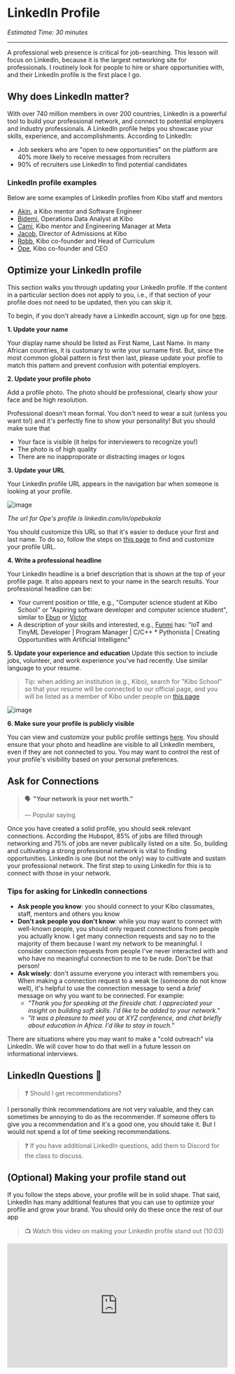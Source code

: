 # LinkedIn Profile

*Estimated Time: 30 minutes*

---

A professional web presence is critical for job-searching. This lesson will focus on LinkedIn, because it is the largest networking site for professionals. I routinely look for people to hire or share opportunities with, and their LinkedIn profile is the first place I go. 

## Why does LinkedIn matter?

With over 740 million members in over 200 countries, LinkedIn is a powerful tool to build your professional network, and connect to potential employers and industry professionals. A LinkedIn profile helps you showcase your skills, experience, and accomplishments. According to LinkedIn:

- Job seekers who are "open to new opportunities" on the platform are 40% more likely to receive messages from recruiters
- 90% of recruiters use LinkedIn to find potential candidates
 
### LinkedIn profile examples

Below are some examples of LinkedIn profiles from Kibo staff and mentors
- <a href="https://www.linkedin.com/in/akintaylor/" target="_blank"> Akin</a>, a Kibo mentor and Software Engineer
- <a href="https://www.linkedin.com/in/michaelbidemidairo/" target="_blank">Bidemi</a>, Operations Data Analyst at Kibo
- <a href="https://www.linkedin.com/in/camrynwilliams/" target="_blank">Cami</a>, Kibo mentor and Engineering Manager at Meta
- <a href="https://www.linkedin.com/in/jacobdodoo/" target="_blank">Jacob</a>, Director of Admissions at Kibo
- <a href="https://www.linkedin.com/in/robbcobb/" target="_blank">Robb</a>, Kibo co-founder and Head of Curriculum
- <a href="https://linkedin.com/in/opebukola" target="_blank">Ope</a>, Kibo co-founder and CEO

## Optimize your LinkedIn profile

This section walks you through updating your LinkedIn profile. If the content in a particular section does not apply to you, i.e., if that section of your profile does not need to be updated, then you can skip it. 

To begin, if you don't already have a LinkedIn account, sign up for one <a href="https://www.linkedin.com/signup" target="_blank">here</a>.

**1. Update your name**

Your display name should be listed as First Name, Last Name. In many African countries, it is customary to write your surname first. But, since the most common global pattern is first then last, please update your profile to match this pattern and prevent confusion with potential employers.

**2. Update your profile photo**

Add a profile photo. The photo should be professional, clearly show your face  and be high resolution. 

Professional doesn't mean formal. You don't need to wear a suit (unless you want to!) and it's perfectly fine to show your personality! But you should make sure that

- Your face is visible (it helps for interviewers to recognize you!)
- The photo is of high quality
- There are no inapproporate or distracting images or logos 

**3. Update your URL** 

Your LinkedIn profile URL appears in the navigation bar when someone is looking at your profile.

![image](https://user-images.githubusercontent.com/1774663/230725833-adb05c18-8f41-40b0-994d-4f3004dea9d4.png)

_The url for Ope's profile is linkedin.com/in/opebukola_

You should customize this URL so that it's easier to deduce your first and last name. To do so, follow the steps on <a href="https://www.linkedin.com/help/linkedin/answer/a522735/find-your-linkedin-public-profile-url?lang=en" target="_blank">this page</a> to find and customize your profile URL.

**4. Write a professional headline**

Your LinkedIn headline is a brief description that is shown at the top of your profile page. It also appears next to your name in the search results. Your professional headline can be:

- Your current position or title, e.g., "Computer science student at Kibo School" or "Aspiring software developer and computer science student", similar to <a href="https://www.linkedin.com/in/ebunoluwa-amoo-1557a522a/" target="_blank">Ebun</a> or <a href="https://www.linkedin.com/in/ovecjoe/" target="_blank">Victor</a>
- A description of your skills and interested, e.g., <a href="https://www.linkedin.com/in/oluwafunminiyioladapo/" target="_blank">Funmi</a> has: "IoT and TinyML Developer | Program Manager | C/C++ * Pythonista | Creating Opportunities with Artificial Intelligenc"

**5. Update your experience and education**
Update this section to include jobs, volunteer, and work experience you've had recently. Use similar language to your resume.

> Tip: when adding an institution (e.g., Kibo), search for "Kibo School" so that your resume will be connected to our official page, and you will be listed as a member of Kibo under people on <a href="https://www.linkedin.com/company/kiboschool/people/" target="blank"> this page</a>


![image](https://user-images.githubusercontent.com/1774663/230726939-d567fbee-4d26-4878-8b4b-cbe274e6c19e.png)

**6. Make sure your profile is publicly visible**

You can view and customize your public profile settings <a href="https://www.linkedin.com/public-profile/settings" target="_blank">here</a>. You should ensure that your photo and headline are visible to all LinkedIn members, even if they are not connected to you. You may want to control the rest of your profile's visibility based on your personal preferences.

## Ask for Connections

>  🗣 **"Your network is your net worth."**
>
>  — Popular saying

Once you have created a solid profile, you should seek relevant connections. According the Hubspot, 85% of jobs are filled through networking and 75% of jobs are never publically listed on a site. So, building and cultivating a strong professional network is vital to finding opportunities. LinkedIn is one (but not the only) way to cultivate and sustain your professional network. The first step to using LinkedIn for this is to connect with those in your network. 

### Tips for asking for LinkedIn connections

- **Ask people you know**: you should connect to your Kibo classmates, staff, mentors and others you know
- **Don't ask people you don't know**: while you may want to connect with well-known people, you should only request connections from people you actually know. I get many connection requests and say no to the majority of them because I want my network to be meaningful. I consider connection requests from people I've never interacted with and who have no meaningful connection to me to be rude. Don't be that person!
- **Ask wisely**: don't assume everyone you interact with remembers you. When making a connection request to a weak tie (someone do not know well), it's helpful to use the connection message to send a _brief_ message on why you want to be connected. For example:
  - _"Thank you for speaking at the fireside chat. I appreciated your insight on building soft skills. I'd like to be added to your network."_
  - _"It was a pleasure to meet you at XYZ conference, and chat briefly about education in Africa. I'd like to stay in touch."_

There are situations where you may want to make a "cold outreach" via LinkedIn. We will cover how to do that well in a future lesson on informational interviews.

## LinkedIn Questions 🤔

> ❓ Should I get recommendations?

I personally think recommendations are not very valuable, and they can sometimes be annoying to do as the recommender. If someone offers to give you a recommendation and it's a good one, you should take it. But I would not spend a lot of time seeking recommendations.
 
> ❓ If you have additional LinkedIn questions, add them to Discord for the class to discuss. 

## (Optional) Making your profile stand out 

If you follow the steps above, your profile will be in solid shape. That said, LinkedIn has many additional features that you can use to optimize your profile and grow your brand. You should only do these once the rest of our app

>  📺 Watch this video on making your LinkedIn profile stand out (10:03)
 
<div style="position: relative; padding-bottom: 56.25%; height: 0;">
  <iframe width="560" height="315" src="https://www.youtube.com/embed/cQH0eYksATw" title="YouTube video player" frameborder="0" allow="accelerometer; autoplay; clipboard-write; encrypted-media; gyroscope; picture-in-picture; web-share" allowfullscreen style="position: absolute; top: 0; left: 0; width: 100%; height: 100%;"></iframe>
 </div>
